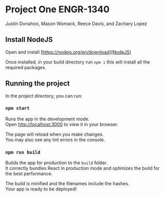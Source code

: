 # Project One ENGR-1340

Justin Donahoo, Mason Womack, Reece Davis, and Zachary Lopez

## Install NodeJS
Open and install [https://nodejs.org/en/download](NodeJS)

Once installed, in your build directory run `npm i`
this will install all the required packages.

## Running the project

In the project directory, you can run:

### `npm start`

Runs the app in the development mode.\
Open [http://localhost:3000](http://localhost:3000) to view it in your browser.

The page will reload when you make changes.\
You may also see any lint errors in the console.

### `npm run build`

Builds the app for production to the `build` folder.\
It correctly bundles React in production mode and optimizes the build for the best performance.

The build is minified and the filenames include the hashes.\
Your app is ready to be deployed!

